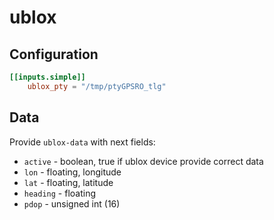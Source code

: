 # ublox

## Configuration

```toml @sample.conf
[[inputs.simple]]
    ublox_pty = "/tmp/ptyGPSRO_tlg"
```

## Data

Provide `ublox-data` with next fields:

- `active`  - boolean, true if ublox device provide correct data
- `lon`     - floating, longitude
- `lat`     - floating, latitude
- `heading` - floating
- `pdop`    - unsigned int (16)
